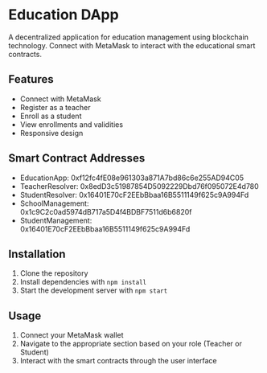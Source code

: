 # Education DApp

A decentralized application for education management using blockchain technology. Connect with MetaMask to interact with the educational smart contracts.

## Features

- Connect with MetaMask
- Register as a teacher
- Enroll as a student
- View enrollments and validities
- Responsive design

## Smart Contract Addresses

- EducationApp: 0xf12fc4fE08e961303a871A7bd86c6e255AD94C05
- TeacherResolver: 0x8edD3c51987854D5092229Dbd76f095072E4d780
- StudentResolver: 0x16401E70cF2EEbBbaa16B5511149f625c9A994Fd
- SchoolManagement: 0x1c9C2c0ad5974dB717a5D4f4BDBF7511d6b6820f
- StudentManagement: 0x16401E70cF2EEbBbaa16B5511149f625c9A994Fd

## Installation

1. Clone the repository
2. Install dependencies with `npm install`
3. Start the development server with `npm start`

## Usage

1. Connect your MetaMask wallet
2. Navigate to the appropriate section based on your role (Teacher or Student)
3. Interact with the smart contracts through the user interface 